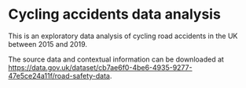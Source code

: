 # Cycling accidents data analysis

This is an exploratory data analysis of cycling road accidents in the UK between 2015 and 2019. 

The source data and contextual information can be downloaded at https://data.gov.uk/dataset/cb7ae6f0-4be6-4935-9277-47e5ce24a11f/road-safety-data. 

